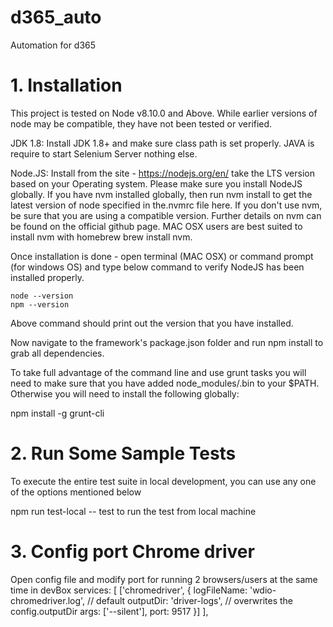 # d365_auto
 Automation for d365
# 1. Installation
This project is tested on Node v8.10.0 and Above. While earlier versions of node may be compatible, they have not been tested or verified.

JDK 1.8: Install JDK 1.8+ and make sure class path is set properly. JAVA is require to start Selenium Server nothing else.

Node.JS: Install from the site - https://nodejs.org/en/ take the LTS version based on your Operating system. Please make sure you install NodeJS globally. If you have nvm installed globally, then run nvm install to get the latest version of node specified in the.nvmrc file here. If you don't use nvm, be sure that you are using a compatible version. Further details on nvm can be found on the official github page. MAC OSX users are best suited to install nvm with homebrew brew install nvm.

Once installation is done - open terminal (MAC OSX) or command prompt (for windows OS) and type below command to verify NodeJS has been installed properly.

    node --version
    npm --version
Above command should print out the version that you have installed.

Now navigate to the framework's package.json folder and run npm install to grab all dependencies.

To take full advantage of the command line and use grunt tasks you will need to make sure that you have added node_modules/.bin to your $PATH. Otherwise you will need to install the following globally:

npm install -g grunt-cli

# 2. Run Some Sample Tests
To execute the entire test suite in local development, you can use any one of the options mentioned below

npm run test-local -- test to run the test from local machine

# 3. Config port Chrome driver 
Open config file and modify port for running 2 browsers/users at the same time in devBox 
services: [
      ['chromedriver', {
          logFileName: 'wdio-chromedriver.log', // default
          outputDir: 'driver-logs', // overwrites the config.outputDir
          args: ['--silent'],
          port: 9517 
      }]
    ],
